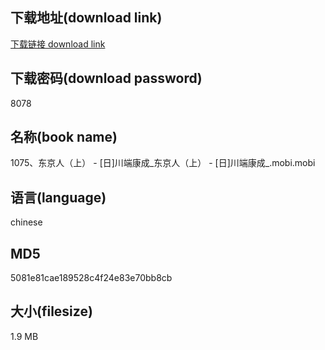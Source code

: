 ## 下载地址(download link)
[下载链接 download link](https://voluble-croquembouche-d321dc.netlify.app/?s=1075%E3%80%81%E4%B8%9C%E4%BA%AC%E4%BA%BA%EF%BC%88%E4%B8%8A%EF%BC%89+-+%5B%E6%97%A5%5D%E5%B7%9D%E7%AB%AF%E5%BA%B7%E6%88%90_%E4%B8%9C%E4%BA%AC%E4%BA%BA%EF%BC%88%E4%B8%8A%EF%BC%89+-+%5B%E6%97%A5%5D%E5%B7%9D%E7%AB%AF%E5%BA%B7%E6%88%90_.mobi)

## 下载密码(download password)
8078

## 名称(book name)
1075、东京人（上） - [日]川端康成_东京人（上） - [日]川端康成_.mobi.mobi

## 语言(language)
chinese

## MD5
5081e81cae189528c4f24e83e70bb8cb

## 大小(filesize)
1.9 MB
